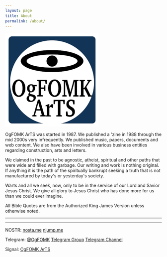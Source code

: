 ```yaml
---
layout: page
title: About
permalink: /about/
---
```


![OgFOMK ArTS Logo](/assets/2018-CircleLogo-v004-300x300.png) 

OgFOMK ArTS was started in 1987. We published a 'zine in 1988 through the mid 2000s very infrequently. We published music, papers, documents and web content. We also have been involved in various business entities regarding construction, arts and letters. 

We claimed in the past to be agnostic, atheist, spiritual and other paths that were wide and filled with garbage. Our writing and work is nothing original. If anything it is the path of the spiritually bankrupt seeking a truth that is not manufactured by today's or yesterday's society. 

Warts and all we seek, now, only to be in the service of our Lord and Savior Jesus Christ. We give all glory to Jesus Christ who has done more for us than we could ever imagine. 

All Bible Quotes are from the Authorized King James Version unless otherwise noted.

---

<script src="https://njump.me/embed/npub1ycwk4t5d6ct5lqz8t3z463hck0qymyugaqx8lcvmzywtjlpk8fgsyn937w"> </script> 

---

NOSTR:
[nosta.me](https://nosta.me/261d6aae8dd6174f80475c455d46f8b3c04d9388e80c7fe19b111cb97c363a51)
[njump.me](https://njump.me/npub1ycwk4t5d6ct5lqz8t3z463hck0qymyugaqx8lcvmzywtjlpk8fgsyn937w)

Telegram: 
[@OgFOMK](https://t.me/OgFOMK) 
[Telegram Group](https://t.me/OgFOMKarts)
[Telegram Channel](https://t.me/ogfomk0)

Signal:
[OgFOMK ArTS](https://signal.group/#CjQKIFCmbSGR4Rd5sB-NF62yzj-G2-4iZGrDt-H-Rl9-clomEhD4617Xpu-o1HAOVN1lbL5W)
